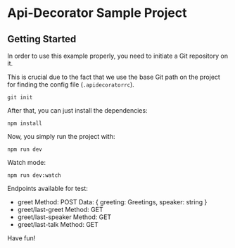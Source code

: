 # Api-Decorator Sample Project

## Getting Started

In order to use this example properly, you need to initiate a Git repository on it.

This is crucial due to the fact that we use the base Git path on the project for finding the config file (`.apidecoratorrc`).

`git init`

After that, you can just install the dependencies:

`npm install`

Now, you simply run the project with:

`npm run dev`

Watch mode:

`npm run dev:watch`

Endpoints available for test:

- greet
  Method: POST
  Data: { greeting: Greetings, speaker: string }
- greet/last-greet
  Method: GET
- greet/last-speaker
  Method: GET
- greet/last-talk
  Method: GET

Have fun!